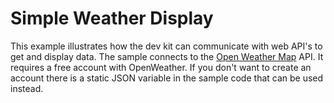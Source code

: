 # Simple Weather Display

This example illustrates how the dev kit can communicate with web API's to get and display data. The sample connects to the [Open Weather Map](https://openweathermap.org/) API. It requires a free account with OpenWeather. If you don't want to create an account there is a static JSON variable in the sample code that can be used instead.